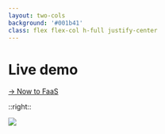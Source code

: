 ```yaml
---
layout: two-cols
background: '#001b41'
class: flex flex-col h-full justify-center
---
```


# Live demo

<div class="pt-16 flex text-accent-1 justify center">
    <a href="https://functions-stretch.westeurope.cloudapp.azure.com/embedded/public/8490a01c-a711-4c8b-856b-e56c0ff1bd4f#api-key=9ad78692b502f25531b4383238af4e58ed8e3e80184aebf569cb9cbee27ede6a" target="_blank"> -> Now to FaaS</a>

<IonosLogo left="true" />

<Footer
  rotate="true"
  title="Copyright © 1&1 IONOS SE 2021"
  :social="[
    { type: 'gh', username: 'ionos-deploy-now' }
  ]"
/>


</div>

::right::

<img  src="/demo.png" >
<!--
-->

